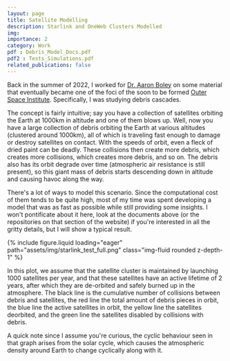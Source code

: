 ```yaml
---
layout: page
title: Satellite Modelling
description: Starlink and OneWeb Clusters Modelled
img:
importance: 2
category: Work
pdf : Debris_Model_Docs.pdf
pdf2 : Tests_Simulations.pdf
related_publications: false
---
```


Back in the summer of 2022, I worked for <a href = 'https://www.aaronboley.com'>Dr. Aaron Boley</a> on some material that eventually became one of the foci of the soon to be formed <a href = 'https://outerspaceinstitute.ca/'> Outer Space Institute</a>. Specifically, I was studying debris cascades.

The concept is fairly intuitive; say you have a collection of satellites orbiting the Earth at 1000km in altitude and one of them blows up. Well, now you have a large collection of debris orbiting the Earth at various altitudes (clustered around 1000km), all of which is traveling fast enough to damage or destroy satellites on contact. With the speeds of orbit, even a fleck of dried paint can be deadly. These collisions then create more debris, which creates more collisions, which creates more debris, and so on. The debris also has its orbit degrade over time (atmospheric air resistance is still present), so this giant mass of debris starts descending down in altitude and causing havoc along the way.

There's a lot of ways to model this scenario. Since the computational cost of them tends to be quite high, most of my time was spent developing a model that was as fast as possible while still providing some insights. I won't pontificate about it here, look at the documents above (or the repositories on that section of the website) if you're interested in all the gritty details, but I will show a typical result.

<div class="row mt-3">
    <div class="col-sm mt-3 mt-md-0">
        {% include figure.liquid loading="eager" path="assets/img/starlink_test_full.png" class="img-fluid rounded z-depth-1" %}
    </div>
</div>

In this plot, we assume that the satellite cluster is maintained by launching 1000 satellites per year, and that these satellites have an active lifetime of 2 years, after which they are de-orbited and safely burned up in the atmosphere. The black line is the cumulative number of collisions between debris and satellites, the red line the total amount of debris pieces in orbit, the blue line the active satellites in orbit, the yellow line the satellites deorbited, and the green line the satellites disabled by collisions with debris.

A quick note since I assume you're curious, the cyclic behaviour seen in that graph arises from the solar cycle, which causes the atmospheric density around Earth to change cyclically along with it.